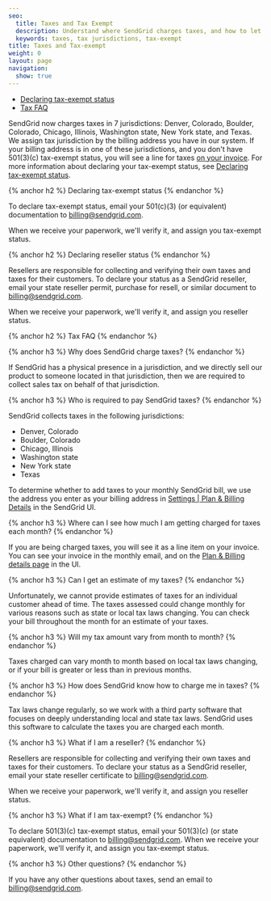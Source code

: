 ```yaml
---
seo:
  title: Taxes and Tax Exempt
  description: Understand where SendGrid charges taxes, and how to let us know if you have tax-exempt status.
  keywords: taxes, tax jurisdictions, tax-exempt
title: Taxes and Tax-exempt
weight: 0
layout: page
navigation:
  show: true
---
```


- [Declaring tax-exempt status](#-Declaring-tax-exempt-status)
- [Tax FAQ](#-Tax-FAQ)

SendGrid now charges taxes in 7 jurisdictions: Denver, Colorado, Boulder, Colorado, Chicago, Illinois, Washington state, New York state, and Texas. We assign tax jurisdiction by the billing address you have in our system. If your billing address is in one of these jurisdictions, and you don't have 501(3)(c) tax-exempt status, you will see a line for taxes [on your invoice]({{root_url}}/User_Guide/Settings/reading_your_invoice.html). For more information about declaring your tax-exempt status, see [Declaring tax-exempt status](#-Declaring-tax-exempt-status).

{% anchor h2 %}
Declaring tax-exempt status
{% endanchor %}

To declare tax-exempt status, email your 501(c)(3) (or equivalent) documentation to billing@sendgrid.com.

When we receive your paperwork, we'll verify it, and assign you tax-exempt status.

{% anchor h2 %}
Declaring reseller status
{% endanchor %}

Resellers are responsible for collecting and verifying their own taxes and taxes for their customers. To declare your status as a SendGrid reseller, email your state reseller permit, purchase for resell, or similar document to billing@sendgrid.com.

When we receive your paperwork, we'll verify it, and assign you reseller status.

{% anchor h2 %}
Tax FAQ
{% endanchor %}

{% anchor h3 %}
Why does SendGrid charge taxes?
{% endanchor %}

If SendGrid has a physical presence in a jurisdiction, and we directly sell our product to someone located in that jurisdiction, then we are required to collect sales tax on behalf of that jurisdiction.

{% anchor h3 %}
Who is required to pay SendGrid taxes?
{% endanchor %}

SendGrid collects taxes in the following jurisdictions:

- Denver, Colorado
- Boulder, Colorado
- Chicago, Illinois
- Washington state
- New York state
- Texas

To determine whether to add taxes to your monthly SendGrid bill, we use the address you enter as your billing address in [Settings | Plan & Billing Details](https://app.sendgrid.com/settings/billing) in the SendGrid UI.

{% anchor h3 %}
Where can I see how much I am getting charged for taxes each month?
{% endanchor %}

If you are being charged taxes, you will see it as a line item on your invoice. You can see your invoice in the monthly email, and on the [Plan & Billing details page](https://app.sendgrid.com/settings/billing) in the UI.

{% anchor h3 %}
Can I get an estimate of my taxes?
{% endanchor %}

Unfortunately, we cannot provide estimates of taxes for an individual customer ahead of time. The taxes assessed could change monthly for various reasons such as state or local tax laws changing. You can check your bill throughout the month for an estimate of your taxes.

{% anchor h3 %}
Will my tax amount vary from month to month?
{% endanchor %}

Taxes charged can vary month to month based on local tax laws changing, or if your bill is greater or less than in previous months.

{% anchor h3 %}
How does SendGrid know how to charge me in taxes?
{% endanchor %}

Tax laws change regularly, so we work with a third party software that focuses on deeply understanding local and state tax laws. SendGrid uses this software to calculate the taxes you are charged each month.

{% anchor h3 %}
What if I am a reseller?
{% endanchor %}

Resellers are responsible for collecting and verifying their own taxes and taxes for their customers. To declare your status as a SendGrid reseller, email your state reseller certificate to billing@sendgrid.com.

When we receive your paperwork, we'll verify it, and assign you reseller status.

{% anchor h3 %}
What if I am tax-exempt?
{% endanchor %}

To declare 501(3)(c) tax-exempt status, email your 501(3)(c) (or state equivalent) documentation to billing@sendgrid.com. When we receive your paperwork, we'll verify it, and assign you tax-exempt status.

{% anchor h3 %}
Other questions?
{% endanchor %}

If you have any other questions about taxes, send an email to billing@sendgrid.com.
